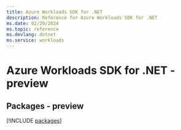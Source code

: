 ```yaml
---
title: Azure Workloads SDK for .NET
description: Reference for Azure Workloads SDK for .NET
ms.date: 02/29/2024
ms.topic: reference
ms.devlang: dotnet
ms.service: workloads
---
```

# Azure Workloads SDK for .NET - preview
## Packages - preview
[!INCLUDE [packages](workloads-index.md)]
